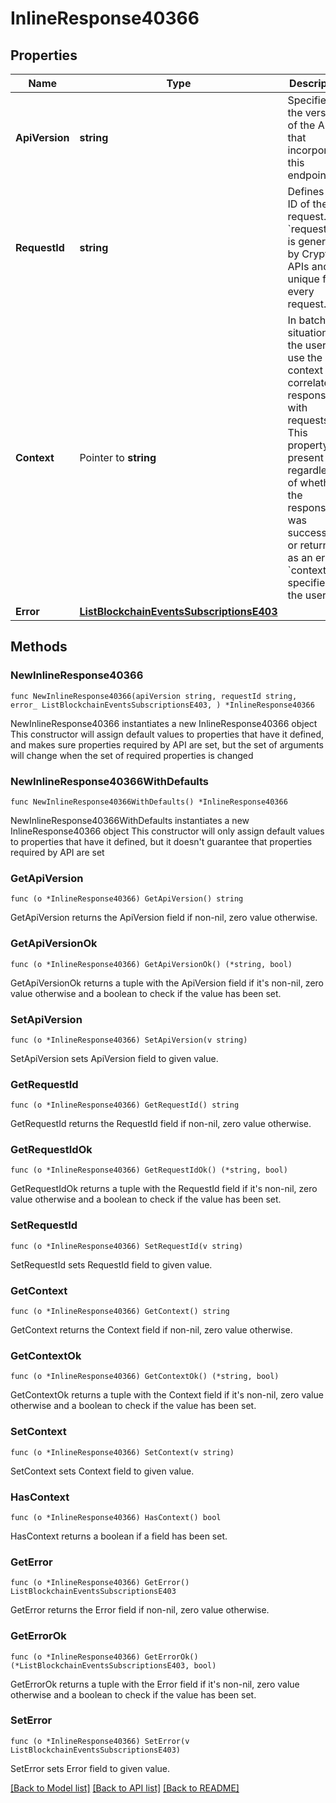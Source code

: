 # InlineResponse40366

## Properties

Name | Type | Description | Notes
------------ | ------------- | ------------- | -------------
**ApiVersion** | **string** | Specifies the version of the API that incorporates this endpoint. | 
**RequestId** | **string** | Defines the ID of the request. The &#x60;requestId&#x60; is generated by Crypto APIs and it&#39;s unique for every request. | 
**Context** | Pointer to **string** | In batch situations the user can use the context to correlate responses with requests. This property is present regardless of whether the response was successful or returned as an error. &#x60;context&#x60; is specified by the user. | [optional] 
**Error** | [**ListBlockchainEventsSubscriptionsE403**](ListBlockchainEventsSubscriptionsE403.md) |  | 

## Methods

### NewInlineResponse40366

`func NewInlineResponse40366(apiVersion string, requestId string, error_ ListBlockchainEventsSubscriptionsE403, ) *InlineResponse40366`

NewInlineResponse40366 instantiates a new InlineResponse40366 object
This constructor will assign default values to properties that have it defined,
and makes sure properties required by API are set, but the set of arguments
will change when the set of required properties is changed

### NewInlineResponse40366WithDefaults

`func NewInlineResponse40366WithDefaults() *InlineResponse40366`

NewInlineResponse40366WithDefaults instantiates a new InlineResponse40366 object
This constructor will only assign default values to properties that have it defined,
but it doesn't guarantee that properties required by API are set

### GetApiVersion

`func (o *InlineResponse40366) GetApiVersion() string`

GetApiVersion returns the ApiVersion field if non-nil, zero value otherwise.

### GetApiVersionOk

`func (o *InlineResponse40366) GetApiVersionOk() (*string, bool)`

GetApiVersionOk returns a tuple with the ApiVersion field if it's non-nil, zero value otherwise
and a boolean to check if the value has been set.

### SetApiVersion

`func (o *InlineResponse40366) SetApiVersion(v string)`

SetApiVersion sets ApiVersion field to given value.


### GetRequestId

`func (o *InlineResponse40366) GetRequestId() string`

GetRequestId returns the RequestId field if non-nil, zero value otherwise.

### GetRequestIdOk

`func (o *InlineResponse40366) GetRequestIdOk() (*string, bool)`

GetRequestIdOk returns a tuple with the RequestId field if it's non-nil, zero value otherwise
and a boolean to check if the value has been set.

### SetRequestId

`func (o *InlineResponse40366) SetRequestId(v string)`

SetRequestId sets RequestId field to given value.


### GetContext

`func (o *InlineResponse40366) GetContext() string`

GetContext returns the Context field if non-nil, zero value otherwise.

### GetContextOk

`func (o *InlineResponse40366) GetContextOk() (*string, bool)`

GetContextOk returns a tuple with the Context field if it's non-nil, zero value otherwise
and a boolean to check if the value has been set.

### SetContext

`func (o *InlineResponse40366) SetContext(v string)`

SetContext sets Context field to given value.

### HasContext

`func (o *InlineResponse40366) HasContext() bool`

HasContext returns a boolean if a field has been set.

### GetError

`func (o *InlineResponse40366) GetError() ListBlockchainEventsSubscriptionsE403`

GetError returns the Error field if non-nil, zero value otherwise.

### GetErrorOk

`func (o *InlineResponse40366) GetErrorOk() (*ListBlockchainEventsSubscriptionsE403, bool)`

GetErrorOk returns a tuple with the Error field if it's non-nil, zero value otherwise
and a boolean to check if the value has been set.

### SetError

`func (o *InlineResponse40366) SetError(v ListBlockchainEventsSubscriptionsE403)`

SetError sets Error field to given value.



[[Back to Model list]](../README.md#documentation-for-models) [[Back to API list]](../README.md#documentation-for-api-endpoints) [[Back to README]](../README.md)


